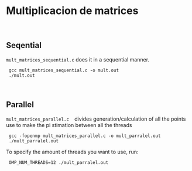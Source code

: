 # Multiplicacion de matrices

<br>

## **Seqential**

`mult_matrices_sequential.c` does it in a sequential manner.
```
 gcc mult_matrices_sequential.c -o mult.out
 ./mult.out
```

<br>

## **Parallel**

`mult_matrices_parallel.c` &ensp; divides generation/calculation of all the points use to make the pi stimation between all the threads
```
 gcc -fopenmp mult_matrices_parallel.c -o mult_parralel.out
 ./mult_parralel.out
```

To specify the amount of threads you want to use, run:
```
 OMP_NUM_THREADS=12 ./mult_parralel.out
```